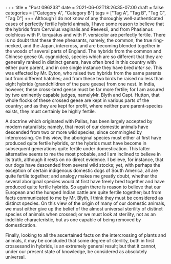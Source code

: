+++
title = "Post 096233"
date = 2021-06-02T18:26:35-07:00
draft = false
categories = ["Category A", "Category B"]
tags = ["Tag A", "Tag B", "Tag C", "Tag D"]
+++
Although I do not know of any thoroughly well-authenticated cases of perfectly fertile hybrid animals, I have some reason to believe that the hybrids from Cervulus vaginalis and Reevesii, and from Phasianus colchicus with P. torquatus and with P. versicolor are perfectly fertile. There is no doubt that these three pheasants, namely, the common, the true ring-necked, and the Japan, intercross, and are becoming blended together in the woods of several parts of England. The hybrids from the common and Chinese geese (A. cygnoides), species which are so different that they are generally ranked in distinct genera, have often bred in this country with either pure parent, and in one single instance they have bred _inter se_. This was effected by Mr. Eyton, who raised two hybrids from the same parents but from different hatches; and from these two birds he raised no less than eight hybrids (grandchildren of the pure geese) from one nest. In India, however, these cross-bred geese must be far more fertile; for I am assured by two eminently capable judges, namelyMr. Blyth and Capt. Hutton, that whole flocks of these crossed geese are kept in various parts of the country; and as they are kept for profit, where neither pure parent-species exists, they must certainly be highly fertile.

A doctrine which originated with Pallas, has been largely accepted by modern naturalists; namely, that most of our domestic animals have descended from two or more wild species, since commingled by intercrossing. On this view, the aboriginal species must either at first have produced quite fertile hybrids, or the hybrids must have become in subsequent generations quite fertile under domestication. This latter alternative seems to me the most probable, and I am inclined to believe in its truth, although it rests on no direct evidence. I believe, for instance, that our dogs have descended from several wild stocks; yet, with perhaps the exception of certain indigenous domestic dogs of South America, all are quite fertile together; and analogy makes me greatly doubt, whether the several aboriginal species would at first have freely bred together and have produced quite fertile hybrids. So again there is reason to believe that our European and the humped Indian cattle are quite fertile together; but from facts communicated to me by Mr. Blyth, I think they must be considered as distinct species. On this view of the origin of many of our domestic animals, we must either give up the belief of the almost universal sterility of distinct species of animals when crossed; or we must look at sterility, not as an indelible characteristic, but as one capable of being removed by domestication.

Finally, looking to all the ascertained facts on the intercrossing of plants and animals, it may be concluded that some degree of sterility, both in first crossesand in hybrids, is an extremely general result; but that it cannot, under our present state of knowledge, be considered as absolutely universal.
